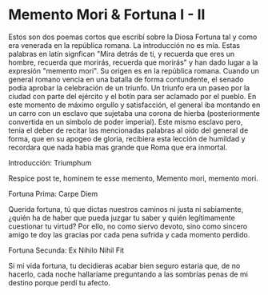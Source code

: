 # Memento Mori & Fortuna I - II

Estos son dos poemas cortos que escribí sobre la Diosa Fortuna tal y como era venerada en la república romana. La introducción no es mía. Estas palabras en latín signfican "Mira detrás de ti, y
recuerda que eres un hombre, recuerda que morirás, recuerda que morirás" y han dado lugar a la expresión "memento mori". Su origen es en la república romana. Cuando un general romano vencia
en una batalla de forma contundente, el senado podia aprobar la celebración de un triunfo. Un triunfo era un paseo por la ciudad con parte del ejército y el botín para ser aclamado por el 
pueblo. En este momento de máximo orgullo y satisfacción, el general iba montando en un carro con un esclavo que sujetaba una corona de hierba (posteriormente convertida en un símbolo
de poder imperial). Este mismo esclavo pero, tenia el deber de recitar las mencionadas palabras al oido del general de forma, que en su apogeo de gloria, recibiera esta lección de 
humildad y recordara que nada habia mas grande que Roma que era inmortal.


Introducción: Triumphum

Respice post te,
hominem te esse memento,
Memento mori,
memento mori.

Fortuna Prima: Carpe Diem

Querida fortuna, tú que dictas nuestros caminos
ni justa ni sabiamente,
¿quién ha de haber que pueda juzgar tu saber
y quién legítimamente cuestionar tu virtud?
Por ello, 
no como siervo devoto,
sino como sincero amigo
te doy las gracias
por cada pena sufrida
y cada momento perdido.


Fortuna Secunda: Ex Nihilo Nihil Fit

Si mi vida fortuna, tu decidieras acabar
bien seguro estaria que,
de no hacerlo, 
cada noche hallaríame preguntando
a las sombrías penas de mi destino
porque perdí tu afecto.
